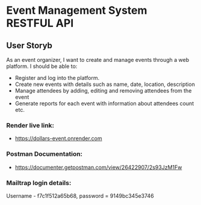 # Event Management System RESTFUL API

## User Storyb
As an event organizer, I want to create and manage events through a web platform. I should be able to:
- Register and log into the platform.
- Create new events with details such as name, date, location, description 
- Manage attendees by adding, editing and removing attendees from the event
- Generate reports for each event with information about attendees count etc.

### Render live link:
- https://dollars-event.onrender.com

### Postman Documentation:
- https://documenter.getpostman.com/view/26422907/2s93JzM1Fw

### Mailtrap login details:
Username - f7c1f512a65b68, password = 9149bc345e3746
